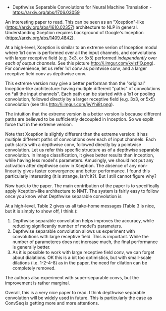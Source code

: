 - Depthwise Separable Convolutions for Neural Machine Translation - https://arxiv.org/abs/1706.03059

An interesting paper to read. This can be seen as an "Xception"-like (https://arxiv.org/abs/1610.02357) architecture 
to NLP in general. Understanding Xception requires background of Google's Inception (https://arxiv.org/abs/1409.4842). 

At a high-level, Xception is similar to an extreme verion of Inception modul where 1x1 conv is performed over all the input channels,
and convolutions with larger receptive field (e.g. 3x3, or 5x5) performed *independently* over *each of output channels*.
See this picture http://i.imgur.com/kylzfIQ.png). For convenience, let us refer 1x1 conv as pointwise conv, and a larger receptive
field conv as depthwise conv.

This extreme version may give a better performan than the "original" Inception-like
architecture: having multiple different "paths" of convolutions on *all the input channels". Each path 
can be started with a 1x1 or pooling convolution, followed directly
by a larger receptive field (e.g. 3x3, or 5x5) convolution (see this http://i.imgur.com/jwYhi8t.png).

The intuition that the extreme version is a better version is because different paths are believed to be sufficiently decoupled 
in Inception. So we explit force that in the extreme version.  

Note that Xception is slightly different than the extreme version: it has multiple different paths of convolutions over
each of input channels. Each path starts with a depthwise conv, followed directly by a pointwise convolution. Let us refer
this specific structure as of a depthwise separable convolution. In Image classification, it gives better results than Inception, 
while having less model's parameters. Amusingly, we should not put any activation after depthwise conv in Xception.
The absence of any non-linearity gives faster convergence and better performance. I found this particularly interesting (it is
strange, isn't it?). But I still cannot figure why?

Now back to the paper. The main contribution of the paper is to specifically apply Xception-like architecture to NMT. The system is
fairly easy to follow once you know what Depthwise separable convolution is

At a high-level,
Table 2 gives us all take-home messages (Table 3 is nice, but it is simply to show off, I think.):
1. Depthwise separable convolution helps improves the accuracy, while reducing significantly number of model's parameters.
2. Depthwise separable convolution allows us experiment with convolutions with large receptive field. This is important. While
the number of parameteres does not increase much, the final performance is generally better.
3. As it is possible to work with large receptive field conv, we can forget about dialations. OK this is a bit too optimistics,
but with small-scale dilations (i.e. 1-2-4-8) as in the paper, the need for dilation can be completely removed.

The authors also experiment with super-separable convs, but the improvement is rather marginal.

Overall, this is a very nice paper to read. I think depthwise separable convolution will be widely used in future.  This is particularly the case as ConvSeq is getting more and more attentions.

